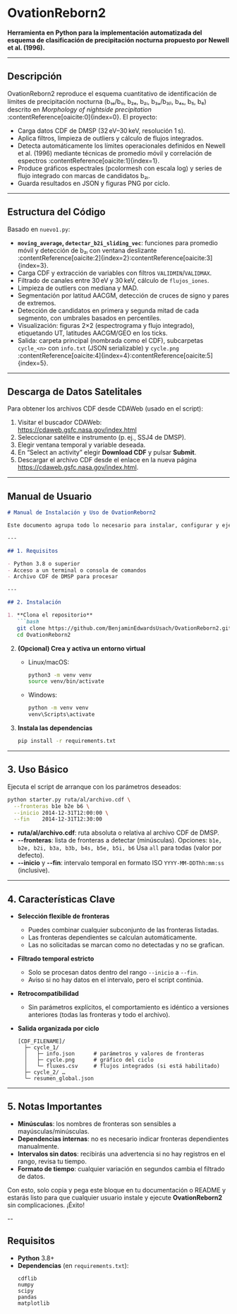 # OvationReborn2

**Herramienta en Python para la implementación automatizada del esquema de clasificación de precipitación nocturna propuesto por Newell et al. (1996).**

---

## Descripción

OvationReborn2 reproduce el esquema cuantitativo de identificación de límites de precipitación nocturna (b₁ₑ/b₁ᵢ, b₂ₑ, b₂ᵢ, b₃ₐ/b₃ᵦ, b₄ₛ, b₅, b₆) descrito en *Morphology of nightside precipitation* :contentReference[oaicite:0]{index=0}. El proyecto:

- Carga datos CDF de DMSP (32 eV–30 keV, resolución 1 s).  
- Aplica filtros, limpieza de outliers y cálculo de flujos integrados.  
- Detecta automáticamente los límites operacionales definidos en Newell et al. (1996) mediante técnicas de promedio móvil y correlación de espectros :contentReference[oaicite:1]{index=1}.  
- Produce gráficos espectrales (pcolormesh con escala log) y series de flujo integrado con marcas de candidatos b₂ᵢ.  
- Guarda resultados en JSON y figuras PNG por ciclo.

---

## Estructura del Código

Basado en `nuevo1.py`:

- **`moving_average`, `detectar_b2i_sliding_vec`**: funciones para promedio móvil y detección de b₂ᵢ con ventana deslizante :contentReference[oaicite:2]{index=2}:contentReference[oaicite:3]{index=3}.  
- Carga CDF y extracción de variables con filtros `VALIDMIN`/`VALIDMAX`.  
- Filtrado de canales entre 30 eV y 30 keV, cálculo de `flujos_iones`.  
- Limpieza de outliers con mediana y MAD.  
- Segmentación por latitud AACGM, detección de cruces de signo y pares de extremos.  
- Detección de candidatos en primera y segunda mitad de cada segmento, con umbrales basados en percentiles.  
- Visualización: figuras 2×2 (espectrograma y flujo integrado), etiquetando UT, latitudes AACGM/GEO en los ticks.  
- Salida: carpeta principal (nombrada como el CDF), subcarpetas `cycle_<n>` con `info.txt` (JSON serializable) y `cycle.png` :contentReference[oaicite:4]{index=4}:contentReference[oaicite:5]{index=5}.

---

## Descarga de Datos Satelitales

Para obtener los archivos CDF desde CDAWeb (usado en el script):

1. Visitar el buscador CDAWeb:  
   https://cdaweb.gsfc.nasa.gov/index.html  
2. Seleccionar satélite e instrumento (p. ej., SSJ4 de DMSP).  
3. Elegir ventana temporal y variable deseada.  
4. En “Select an activity” elegir **Download CDF** y pulsar **Submit**.  
5. Descargar el archivo CDF desde el enlace en la nueva página https://cdaweb.gsfc.nasa.gov/index.html.

---

## Manual de Usuario

````markdown
# Manual de Instalación y Uso de OvationReborn2

Este documento agrupa todo lo necesario para instalar, configurar y ejecutar el análisis de límites de precipitación nocturna.

---

## 1. Requisitos

- Python 3.8 o superior  
- Acceso a un terminal o consola de comandos  
- Archivo CDF de DMSP para procesar

---

## 2. Instalación

1. **Clona el repositorio**  
   ```bash
   git clone https://github.com/BenjaminEdwardsUsach/OvationReborn2.git
   cd OvationReborn2
````

2. **(Opcional) Crea y activa un entorno virtual**

   * Linux/macOS:

     ```bash
     python3 -m venv venv
     source venv/bin/activate
     ```
   * Windows:

     ```bash
     python -m venv venv
     venv\Scripts\activate
     ```

3. **Instala las dependencias**

   ```bash
   pip install -r requirements.txt
   ```

---

## 3. Uso Básico

Ejecuta el script de arranque con los parámetros deseados:

```bash
python starter.py ruta/al/archivo.cdf \
  --fronteras b1e b2e b6 \
  --inicio 2014-12-31T12:00:00 \
  --fin    2014-12-31T12:30:00
```

* **ruta/al/archivo.cdf**: ruta absoluta o relativa al archivo CDF de DMSP.
* **--fronteras**: lista de fronteras a detectar (minúsculas). Opciones:
  `b1e, b2e, b2i, b3a, b3b, b4s, b5e, b5i, b6`
  Usa `all` para todas (valor por defecto).
* **--inicio** y **--fin**: intervalo temporal en formato ISO `YYYY-MM-DDThh:mm:ss` (inclusive).

---

## 4. Características Clave

* **Selección flexible de fronteras**

  * Puedes combinar cualquier subconjunto de las fronteras listadas.
  * Las fronteras dependientes se calculan automáticamente.
  * Las no solicitadas se marcan como no detectadas y no se grafican.

* **Filtrado temporal estricto**

  * Solo se procesan datos dentro del rango `--inicio` a `--fin`.
  * Aviso si no hay datos en el intervalo, pero el script continúa.

* **Retrocompatibilidad**

  * Sin parámetros explí­citos, el comportamiento es idéntico a versiones anteriores (todas las fronteras y todo el archivo).

* **Salida organizada por ciclo**

  ```
  [CDF_FILENAME]/
    ├─ cycle_1/
    │   ├─ info.json      # parámetros y valores de fronteras
    │   ├─ cycle.png      # gráfico del ciclo
    │   └─ fluxes.csv     # flujos integrados (si está habilitado)
    ├─ cycle_2/ …
    └─ resumen_global.json
  ```

---

## 5. Notas Importantes

* **Minúsculas**: los nombres de fronteras son sensibles a mayúsculas/minúsculas.
* **Dependencias internas**: no es necesario indicar fronteras dependientes manualmente.
* **Intervalos sin datos**: recibirás una advertencia si no hay registros en el rango, revisa tu tiempo.
* **Formato de tiempo**: cualquier variación en segundos cambia el filtrado de datos.

Con esto, solo copia y pega este bloque en tu documentación o README y estarás listo para que cualquier usuario instale y ejecute **OvationReborn2** sin complicaciones. ¡Éxito!



--

## Requisitos

- **Python** 3.8+  
- **Dependencias** (en `requirements.txt`):  
  ```text
  cdflib
  numpy
  scipy
  pandas
  matplotlib
